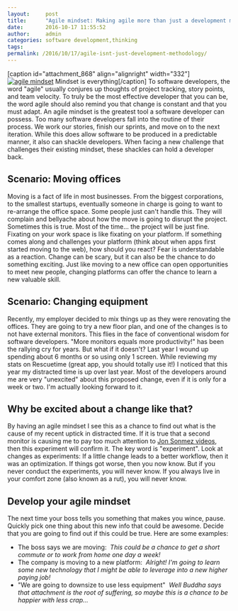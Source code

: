 ```yaml
---
layout:     post
title:      "Agile mindset: Making agile more than just a development methodology"
date:       2016-10-17 11:55:52
author:     admin
categories: software development,thinking
tags:  
permalink: /2016/10/17/agile-isnt-just-development-methodology/
---
```

[caption id="attachment_868" align="alignright" width="332"][![agile mindset](https://ironboundsoftware.com/blog-imgs/uploads/2016/10/Buddhas_statue_near_Belum_Caves_Andhra_Pradesh_India.jpg)](https://ironboundsoftware.com/blog-imgs/uploads/2016/10/Buddhas_statue_near_Belum_Caves_Andhra_Pradesh_India.jpg) Mindset is everything[/caption] To software developers, the word "agile" usually conjures up thoughts of project tracking, story points, and team velocity. To truly be the most effective developer that you can be, the word agile should also remind you that change is constant and that you must adapt. An agile mindset is the greatest tool a software developer can possess. Too many software developers fall into the routine of their process. We work our stories, finish our sprints, and move on to the next iteration. While this does allow software to be produced in a predictable manner, it also can shackle developers. When facing a new challenge that challenges their existing mindset, these shackles can hold a developer back.

## Scenario: Moving offices

Moving is a fact of life in most businesses. From the biggest corporations, to the smallest startups, eventually someone in charge is going to want to re-arrange the office space. Some people just can't handle this. They will complain and bellyache about how the move is going to disrupt the project. Sometimes this is true. Most of the time... the project will be just fine. Fixating on your work space is like fixating on your platform. If something comes along and challenges your platform (think about when apps first started moving to the web), how should you react? Fear is understandable as a reaction. Change can be scary, but it can also be the chance to do something exciting. Just like moving to a new office can open opportunities to meet new people, changing platforms can offer the chance to learn a new valuable skill. 

## Scenario: Changing equipment

Recently, my employer decided to mix things up as they were renovating the offices. They are going to try a new floor plan, and one of the changes is to not have external monitors. This flies in the face of conventional wisdom for software developers. "More monitors equals more productivity!" has been the rallying cry for years. But what if it doesn't? Last year I wound up spending about 6 months or so using only 1 screen. While reviewing my stats on Rescuetime (great app, you should totally use it!) I noticed that this year my distracted time is up over last year. Most of the developers around me are very "unexcited" about this proposed change, even if it is only for a week or two. I'm actually looking forward to it. 

## Why be excited about a change like that?

By having an agile mindset I see this as a chance to find out what is the cause of my recent uptick in distracted time. If it is true that a second monitor is causing me to pay too much attention to [Jon Sonmez videos](https://www.youtube.com/user/jsonmez), then this experiment will confirm it. The key word is "experiment". Look at changes as experiments: If a little change leads to a better workflow, then it was an optimization. If things got worse, then you now know. But if you never conduct the experiments, you will never know. If you always live in your comfort zone (also known as a rut), you will never know. 

## Develop your agile mindset

The next time your boss tells you something that makes you wince, pause. Quickly pick one thing about this new info that could be awesome. Decide that you are going to find out if this could be true. Here are some examples: 

  * The boss says we are moving:  _This could be a chance to get a short commute or to work from home one day a week!_
  * The company is moving to a new platform:  _Alright! I'm going to learn some new technology that I might be able to leverage into a new higher paying job!_
  * "We are going to downsize to use less equipment"  _Well Buddha says that attachment is the root of suffering, so maybe this is a chance to be happier with less crap..._


